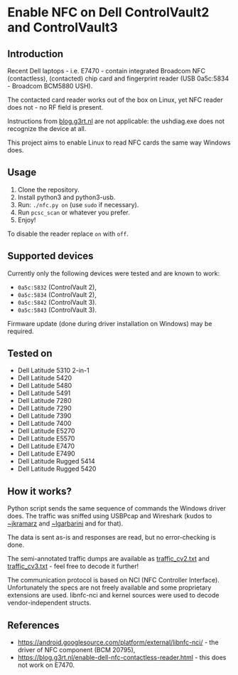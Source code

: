 # Enable NFC on Dell ControlVault2 and ControlVault3

## Introduction

Recent Dell laptops - i.e. E7470 - contain integrated Broadcom NFC (contactless), (contacted) chip card and fingerprint reader (USB 0a5c:5834 - Broadcom BCM5880 USH).

The contacted card reader works out of the box on Linux, yet NFC reader does not - no RF field is present.

Instructions from [blog.g3rt.nl](https://blog.g3rt.nl/enable-dell-nfc-contactless-reader.html) are not applicable: the ushdiag.exe does not recognize the device at all.

This project aims to enable Linux to read NFC cards the same way Windows does.

## Usage

1. Clone the repository.
1. Install python3 and python3-usb.
1. Run: `./nfc.py on` (use `sudo` if necessary).
1. Run `pcsc_scan` or whatever you prefer.
1. Enjoy!

To disable the reader replace `on` with `off`.

## Supported devices

Currently only the following devices were tested and are known to work:

* `0a5c:5832` (ControlVault 2),
* `0a5c:5834` (ControlVault 2),
* `0a5c:5842` (ControlVault 3).
* `0a5c:5843` (ControlVault 3).

Firmware update (done during driver installation on Windows) may be required.

## Tested on

* Dell Latitude 5310 2-in-1
* Dell Latitude 5420
* Dell Latitude 5480
* Dell Latitude 5491
* Dell Latitude 7280
* Dell Latitude 7290
* Dell Latitude 7390
* Dell Latitude 7400
* Dell Latitude E5270
* Dell Latitude E5570
* Dell Latitude E7470
* Dell Latitude E7490
* Dell Latitude Rugged 5414
* Dell Latitude Rugged 5420

## How it works?

Python script sends the same sequence of commands the Windows driver does. The traffic was sniffed using USBPcap and Wireshark (kudos to [~jkramarz](https://github.com/jkramarz) and [~lgarbarini](https://github.com/lgarbarini) and for that).

The data is sent as-is and responses are read, but no error-checking is done.

The semi-annotated traffic dumps are available as [traffic_cv2.txt](traffic_cv2.txt) and [traffic_cv3.txt](traffic_cv3.txt) - feel free to decode it further!

The communication protocol is based on NCI (NFC Controller Interface). Unfortunately the specs are not freely available and some proprietary extensions are used. libnfc-nci and kernel sources were used to decode vendor-independent structs.

## References

* https://android.googlesource.com/platform/external/libnfc-nci/ - the driver of NFC component (BCM 20795),
* https://blog.g3rt.nl/enable-dell-nfc-contactless-reader.html - this does not work on E7470.

